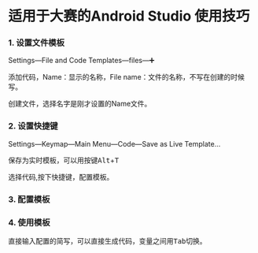 # 适用于大赛的Android Studio 使用技巧

### 1. 设置文件模板

Settings—File and Code Templates—files—:heavy_plus_sign:

添加代码，Name：显示的名称，File name：文件的名称，不写在创建的时候写。

创建文件，选择名字是刚才设置的Name文件。

### 2. 设置快捷键

Settings—Keymap—​M​a​in​ ​M​e​n​u​—Code—Save as Live Template…

保存为实时模板，可以用按键<kbd>Alt</kbd>+<kbd>T</kbd>

选择代码,按下快捷键，配置模板。

### 3. 配置模板



### 4. 使用模板

直接输入配置的简写，可以直接生成代码，变量之间用<kbd>Tab</kbd>切换。